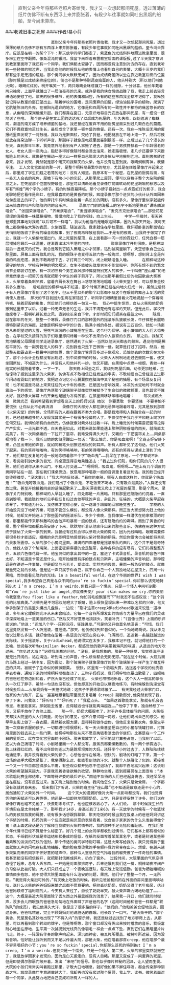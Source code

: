 > 直到父亲今年将那些老照片寄给我，我才又一次想起那间死屋。透过薄薄的纸片仿佛不断有东西浮上来并膨胀着，有段少年往事就如同吐出黑烟的船舶，至今尚未靠岸。

###老城旧事之死屋
####作者/易小荷

						直到父亲今年将那些老照片寄给我，我才又一次想起那间死屋。透过薄薄的纸片仿佛不断有东西浮上来并膨胀着，有段少年往事就如同吐出黑烟的船舶，至今尚未靠岸。应该是在初一的某个下午：那天放学同学们都走了，紫蓝色的光线斜斜地照进教室里面，很多粉尘在空中翻腾，像条混沌的银河。我留下来帮着布置教室后面的课版报,过了半天我才意识到教室里面除了我还有一个同学。我们俩都太安静了，因而都没有注意到对方的存在，直到我听到一些轻微的啜泣声，当我走向他的时候我从他的表情上也看到自己的表情，大概十三岁的我们都有些手足无措的尴尬。那个男同学太默默无闻了，因为成绩奇差所以坐在靠近教室后面的位置（那时候是以成绩来排座位的）。倒也不是那种特别调皮捣蛋的人，他头特别大（所以他们叫他火柴），眼睛红红的，咧开嘴笑一下，两只眼睛会眯成镰刀一样的缝隙，十分讨喜，他长年戴着两只袖套，上面早就蹭出了一层油亮亮的光来。或许是我的侠女情结战胜了我，我走上前去轻言细语地安慰了他。那天的很多细节，他的表情和回应，所有的这些东西我全都不记得了，我唯独就记得从教室的窗口望出去，隔着学校的围墙，是间废弃的旧屋，绿油油黏乎乎的植物，爬满了它肮脏陈旧的外壳。在被阳光遗弃的地方，它像是和四周所有的一致性并不相符的痛苦悠长的叹息，从幽暗的深渊缓缓升起。我们都靠在窗口，无意识地将目光安放在那间死屋，有一搭没一搭地说了些啥。 那个房子是在文工团的达达死了以后成为死屋的，年久失修，四处结满了蜘蛛网，潮湿的南方成了培养细菌的基地，我还曾经在废弃不用的厨房里面采到过几颗白色的蘑菇，它们不畏寂寞地茁壮生长，最后成全了家里一顿丰盛的晚餐。还有一次，我在一堆陈旧无用的废报纸里面发现了一对鼓槌，我以为是擀面杖，交给了我爸，他把槌放在平地上滚一下，然后将鼓槌放在耳朵边弹一下听听声音，那副样子就像是电视里面鉴别银币一样。之后过去了几个漫长的冬天，直到那年年末，我竟意外地看到有户人家搬了进去，那是一个男孩搀扶着一个年龄很老的女人，老女人是一座肉山，脂肪多得好像随时都会滴出油来，她走路极慢，走几步还要停下来揩揩脸上的汗水，就像是在搬动一座大山一样把自己那庞大的身躯从甲地搬到乙地。直到男孩转过身来，我才发现，竟然就是那个雨天和我聊天的火柴，他并没有注意到我，眼睛炯炯有神，表情专注。 工人文化宫面前的那一片，是整个桐梓坳最繁华的地方，尤其是在辉煌录像厅开起来之后，那里成了学生们趋之若鹜的地方：没有人知道，我原本有一个秘密，在死屋的厨房后面，有一处无人会去的死角，屋檐下有块小小的突起，从那里爬上屋顶，便可以穿梭于整个大杂院的屋顶之上，在死屋那个位置视野最佳，那里可以清晰地看见录像厅前面转动的花里胡哨的标志以及写有“辉煌”两个字的小牌子。有的时候夜幕降临，那个小牌子投射出一点点霓虹灯的影子，我会无聊地把它看作是彩虹，但我最喜欢的是黄昏的时候，辉煌录像厅那个进货的小伙计从外面回来匆匆走进去的样子，他的摩托车有时候会拖着一条长长的阴影。没有多久，录像厅里似乎就能传出来惊喜的叫声和隐隐约约的音乐声。    录像厅门前的海报上的名字不断地更换着“谭咏麟演唱会”、“张国荣演唱会”、“齐秦演唱会”、“麦当娜演唱会”、“麦克杰克逊演唱会”……那些花花绿绿的海报像一株蔓藤植物，慢慢地爬上了我的视线，向上生长。    中学一年级时，有天爸爸郑重其事地对我说“以后可不一样咯”，我以为他指的是睡眠这回事，因为从那天开始，我每天晚上都像睡在大海的表层，东倒西歪、随波逐流。我家就住在学校里面，我怀疑卧室的那面墙白天悄悄地吸收了所有的噪音和故事，到了夜晚再释放给我听……于是有的夜晚，当我终于做完了作业，我就一个人偷偷地溜出门，爬上死屋的屋顶，在上面看那一闪一烁的霓虹灯，任凭白昼一层层褪掉它最后一丝温暖，逐渐露出冰冷不堪的内核。        那家录像厅开到很晚，是桐梓坳最后一盏熄灭的灯光，我总是等到它陷入黑暗之中才回家，钻到被窝里躺下，凭空想象自己坐在那里面，屏幕上面有散乱的光，我的眼珠子也变得五颜六色一般绚烂，想啊想，想到背上全是兴奋的鸡皮疙瘩，直到不敢再想下去，才打两三个呵欠，闭上眼睛准备入睡。     在桐梓坳这种保守的地方，学校有种种的明文规定，女生不能披头散发男生不能留指甲，你所有想不到的繁文缛节全都装订在册。有一次初三有个男生跟风那种裤腿特别宽大的裤子，一个叫做“座山雕”的老师竟然拿出一把剪刀当场就把那个学生的裤子剪开了。所以当那年暑假过后的校园歌曲大奖赛上，火柴穿着条喇叭裤，留着齐肩长发在舞台上悠悠荡荡地唱着《火柴天堂》时，可以想象全校有多么轰动。  后知后觉的桐梓坳并不知道，那个时候齐秦已经在内地火红成一片，虽然之后终于有人在录像厅看到了这个名字，但三千里以外的那个幻影都不及这个在眼前的舞台上复活的灵魂使人震憾。 那次的节目我因为生病在家错过了，听同学们眼睛里冒着火花地说起一个穿着喇叭裤、扭着屁股的形象，然后他们也模仿着一句又一句。 我心中暗生惊奇，自从火柴和他奶奶搬到这里来了以后，过着一种无声无息的生活，我并不清楚他有这样的天赋。但是此后，学校开始席卷了一股喇叭裤长发之风，直到校长亲自下令，才即时把它们扼杀在摇篮之中。   随后，就在那年的冬天，整整一个寒假，录像厅门口的那种国外的摇滚乐队披散长发，牛仔裤把长腿勒得特别紧实的海报，就像是桐梓拗中学的讣告，贴满小城的各处，据说有三四百份，犹如一场南方从未期望过的大雪，把死气沉沉的小城掩埋在里面。这令行为保守、谨小慎微的大人们大惊失色，在学校交头接耳的孩子们眼里却闪烁着一种说不出来的令人振奋的东西。 那之后，我破天荒地瞒着父母跟着同学走进录像厅，居然遇到了火柴--当然以他天天都去的频率，遇见他倒是稀松平常的。他一副旁若无人的样子，见到我也只是下巴微微一低，就算是打过了招呼。然后，他就整天都霸占着一排最中间的位置，像个录像厅管理员多过于像观众，恐怕他去的次数实在太多了，那个小伙计全程都没有出现过，到中间换带的时候，火柴大大咧咧地走过去鼓捣一番，便又坐回原位，不知道为什么，并没有人和他并列一排，他叉开腿，在黑暗中点燃一根烟，青蛙一样结实的长腿随着节奏，一下一下。   那天晚上回去之后，我绕到死屋后面，动作更加轻缓，生怕惊动了搬到这里来的火柴家，仿佛有点不敢相信已经发生的事实，不敢相信自己曾经进去过那个闪动着霓虹灯的地方，我把这点记忆小心翼翼攒在脑海中某个秘密的抽屉，有个场景反复闪现：也不知道是马路上来来往往的大卡车的缘故，还是因为音响效果，冰凉的水泥地时不时就会震动一下的感觉，录像厅角落那个玻璃架子就像突然被赋予了生命似的微微颤栗，音色其实不算太好，就好像大屏幕上的齐秦也是因为冻得厉害，在那里面哆哆嗦嗦地唱着：    每次点燃火柴　微微光芒 看到希望看到梦想看见天上的妈妈说话 她说　你要勇敢　你要坚强　不要害怕不要慌张 让你从此不必再流浪    录像厅的大部分人都在肆无忌惮地跟着哼唱，尤其是放到那首《火柴天堂》的时候，全场所有的人都在跟着齐秦大合唱。那是我难得和人群融合在一起的时刻，已经越来越多的人发现我其实是一个有很多怪癖的人了，不仅仅在于我几乎不和班上同学作任何交往。我惧怕所有的自然光，仿佛就像对紫外线过敏一样，晚上睡觉的时候需要把窗帘拉得严严实实，一点光都不透，白天也是如此。对我来说如果能遇上那种阴郁昏暗的雨天，就简直太完美了。有一次同桌唰的一下拉开了窗帘，我难受得满头大汗，又唰的一下把窗帘关上……同桌鄙视地看了我一下，我听见她的齿缝里蹦出一句话：“那么怕光，你是吸血鬼啊！”全班正好安静下来，凸显出来她的声音，就如同粉笔头划擦过黑板的刺耳声。所有人都听见了这句话，他们大笑了起来。有的笑得嗤嗤响，有的笑得咯咯响，有的笑得嘎嘎响，还有的笑得从课桌上滑到了地下，他们都在反复地咒语一般地念叨着那三个字“吸血鬼”……我呆在了原地，一个字都说不出来，看见吸引到大家的目光，同桌更是得意地乘胜追击：“我去过你们院，和你们院的几个人很熟，他们也说你从来不出门，不和人打交道……”“啊啊啊，吸血鬼，啊啊啊……”班上有几个调皮的男同学站在一起，围在我们课桌旁边，故意用那种唱歌一般的音调重复着这句话。我的脸已经开始烫得难受，“没这事儿！”我大声地反驳道。“看你的皮肤，哪有人白成这样的，你就是个吸血鬼！”“吸血鬼呀吸血鬼，我们班出了个吸血鬼，不吃饭来不喝水，只有吸血最美妙。”人群还没有放过我，甚至开始接着同桌的话编起歌来了……那天深夜我又爬上了死屋的屋顶，那是个周末，录像厅关门特别晚，桐梓坳的人早就入睡了，四处都是一片黑暗，只有那里还隐隐约约亮着，一直亮到黎明，我能隐约地听见手指反复扫过吉他琴弦的声音，杂乱的、狂噪的，大概是火柴早起在练琴了，不知道为什么，我仿佛才觉得心安，就一路蹑手蹑脚地回家睡觉去了。     学校的人开始没完没了地听齐秦，可是不管怎么模仿，都没有人像火柴那样。而正当大家想努力赶上他的时候，他却又开始迷上了那些国外的摇滚乐队，多少个夜晚，当我像猫一样潜伏在他家楼顶的时候，那里都能传来那种轰呜的吉他声和暴雨一般的鼓点，还有隐隐约约的嘶喊。而到了黄昏的时候，整个桐梓坳都把耳朵安静了下来，默默地听着从他家传出来的那些音乐，仿佛在用这种方式终于接纳了火柴一家的到来。我曾经有过机会得以参观火柴的房间，因为光线晦暗，眼睛需要停顿很多秒才能适应，眼睛的余光能明显地感觉到火柴对赞美的期待。然后你很快也会被即将亲见的景象所震惊。火柴的那个小房间里面，满满的四面墙都是摇滚乐队的画片，这个并不是最奇特的，他找人做了个玻璃架，上面密密麻麻摆的全是磁带，各种各样的应有尽有，它们码得整整齐齐，五颜六色像花瓣一样。他宝贝似的拿出其中的一盘，塞进了卡式录音机，录音机的音色不算太好，不知道是卡带还是什么，刚开始缓慢有序的鼓点和贝斯声，主唱慵懒的声音响起，那种腔调是在讲述一件事情，但是却又与己无关，爱谁谁。突然吉他轰鸣，暴雨一般急促的鼓点。就像是垂死之前的长啸，但是这一声只属于你自己，属于你自己一个人孤独地站在屋顶上，四周一片黑暗，而你能看见隐约的光线。in a beautiful world，在这个华丽的世界I wish I was special,我多希望自己真是与众不同的you＇re so fuckin＇special.你却那么该死地特别But I＇m a creep, I＇m a weirdo.但我只是一个懦夫，只是一个怪人中间听到那句“You＇re just like an angel,你就像天使/ your skin makes me cry.你的美丽令我窒息/You float like a feather,你如羽毛般飘落而下”时我忍不住感叹说：“这个羽毛的比喻真美。”火柴先是不可思议地瞪大了眼睛，脸上很快呈现出来一种难以名状的兴奋，他又伸手到架子的最里头摸出几盘碟，一边说：“刚才这首creep对Radiohead歌迷来说是一道神谕，多年来它耀眼的光环从来未曾暗淡。它每一个音符所爆发出的情感与力量早已在我们的灵魂中深深地烙上一道美丽的伤口。”然后又不好意思地挠挠头，笑着补充：“《音像世界》上面的乐评家说的。”他说：“还加八个字--压抑沉闷，狂躁迸发。”可是他又开始莫名地沮丧：“可惜，我们这里竟然没有一个人听摇滚，懂摇滚。”那天，他仿佛找到知音似的，一个劲地说啊说。我从未见他说过那么多话，就好像他在沿着一条语言的河流左突右冲，飞泻而行，追逐着一条越赶越远的天际线。关于摇滚乐，关于radiohead,他说得实在太多了，我根本记不住，就记得他打的一个比喻，他说每次听Maximilian Hecker，都感觉他的歌声夹带着海风的味道，从遥远的地方吹过来。“你见过大海？”记得我羡慕地问他。“没有，是我想象的，那是一种感觉，我觉得海应该是无比开阔的，站在海边，听到海上的声音，什么烦恼都会无影无踪。”就在这个时候，大院后面的马路上经过一辆卡车，因为震动，那个玻璃架子就像录像厅的那个玻璃架子一样产生了相互呼应的共鸣，被赋予了生命似的微微颤栗。 很快，区里有一个歌唱大赛，选送各个学校的优秀歌手去参赛，通知下来的时候桐梓坳都轰动了，三狗子妈妈说，我们桐梓坳也要出歌星了，四眼强的爸爸也在旁边附和着，俨然火柴已经成了明星。 火柴也嘿嘿地乐着，这个大人一般高的家伙头一次红了脖子，虽然一句话也没有说，但他却真的开始日以继夜地练习，有时候躲到洗澡堂有时候去后山……火柴奶奶有一天担忧地说：这孩子不要练歌练傻了……  有天我经过火柴家门口，他家的大门敞开，正在一遍遍地跟着磁带里面反复唱着《creep》副歌部分,他突然发现了我，停了下来，问我说：“好听吗？”“好听死了！”我猛点头。 “如果这首歌能拿奖，那就有机会去市里，市里能拿奖，那就能去省里，走得越远也许就能离海越近……”他停了下来，独自畅想了一阵，又把手放在了吉他上面。   那一年，奶奶大概很老了，对于许多具体细节的问题，火柴每天都找大院里的大人们商量，问他们的意见，也不介意试唱一两段，让他们说出自己的感受。他早早去街上做了一身衣服，虽然新衣服太硬，显得特别做作虚伪，但他反复掖着衣角，像是生平第一次穿新衣服的孩子。一切都进行得很顺利，有一天火柴甚至把自己的小猪存钱罐打碎，打算用里面的钱去买上一些门票，给桐梓坳那些从来不愿意掏钱看演出的邻居们。比赛是在一个工作日的星期二，就在文化宫里面的小剧场。那天我放学了，早早地就打算去占位，当我到了以后，还以为自己搞错了时间，小剧场里面一个人都没有，服务员都懒懒散散的，有一两个参赛选手，脸上抹得红红的，看不出年龄的还以为是跳坝坝舞的大妈。还好半个小时过去了，人群陆陆续续地涌进来，我并没有看到火柴的影子，心想他也许在候场，很快的，剧场的灯暗了下来，第一个出场的选手大概太紧张了，我坐得那么远，都能看到他的汗水，就整个人快融化了似的。紧接着一个又一个节目都显得那么平庸，有些观众都开始忍不住退场了，我却平白地高兴起来：这说明火柴的希望越来越大。于是我忍着昏昏欲睡的欲望，静静地坐着，直到报幕员在上面宣布：“本次歌唱比赛全部结束，下面等待评委的最后评分。”而迫不及待的人们已经起身离去，我还呆呆地坐在座位，没有反应过来。当天晚上碰到他的时候，我问他怎么了，火柴只是耸耸肩，一个字都没有说就转身离去。 后来我们才听说，火柴的班主任“座山雕”也不知道是故意还是不小心的，居然通知了火柴另外一个时间。    这个天大的遗漏好像对火柴一点影响都没有，我们也觉得凭他的天赋还可以再等等，他还是一如即往地照顾奶奶、上学，只是变得安静了许多，他们说在录像厅再也碰不见他了，快要期末考试了，他也应该收收心了，大人们说。 那个时候我生长的环境实在是太单纯单一了。那年我才14岁，身高长到了1米63。有一天放学的时候有一个校篮球队的男孩拍拍我的肩膀，说有很多话想跟我聊聊，那天吃饭的时候当我在饭桌上的爸爸妈妈讲这个事情的时候，妈妈的第一个反应就是用厌恶的表情看着，说女孩子家家的为什么头发披得像个鬼！说上面这段话是为了解释当我收到火柴的情书时，我的那种手足无措和羞耻感。 在我们那个年代情书已经不算是什么秘密了。好几个班上的女同学都收到过情书，它们基本上都有相似的状态，千纸鹤形状或是幸运结形状叠成的信低，在纸的反面写着某某某名字，或者是封进某些带着素雅的淡淡的花纹的信封。那个传话的男同学特别叮嘱，这是火柴写给我的，我只觉得脑子里面就像无声的闪电在狂乱地抽搐，我的脸在发烫我的手在颤抖我的背脊在出汗。然后，在越来越多聚集而来的同学不怀好意的嘘声中，那种令人窒息的空气拎着我的躯壳做了一件奇怪的事情，我甚至都没有把信拆开，就把那封信撕成碎片，扔向了窗外。 过段时间，大院里面的气氛变得奇怪了起来，总有人丢东西，一开始是对面那排房子，后来进展到我们这一排，桐梓坳夜不闭户的习俗从此被打破，大人们只好成立了一个夜晚巡逻队，每天晚上轮班值勤。爸爸为牺牲睡眠的事情颇多抱怨，他不觉得大院里面能有什么治安的问题，果然，他们守了整整一个月，一无所获。“我觉得火柴挺可怜的，”有天晚上吃饭的时候，我听见爸爸和妈妈在外面的房间里面嘀嘀咕咕，说什么火柴的爸爸妈妈离婚之后都不愿意要他，把他丢给奶奶，奶奶又得了老年痴呆，估计他爸妈联络了福利院的人，今天有人来过了，游说了奶奶半天，被火柴声嘶力竭地劝阻了……——这个，大概是最近大院里面除了丢东西之外最震撼我的消息了，结果我一开口，他们就同时噤声，没多会儿四眼强的爸爸急匆匆地在外面喊了声爸爸的名字（这段时间他和爸爸一样都是“联防队”的成员），我见他满头大汗，像是走了很多路的样子。“他妈的，”他和爸爸仓促地说完，回过身来，爸爸咕哝道，完全不顾妈妈对他说脏话的白眼。他长叹了一口气，“是火柴干的。”那个黄昏，死屋莫名其妙地出现了“不得入内”的警示牌，我还是绕过去找到了地方攀爬上去，从那里，可以再看到那个转动的牌子，但是等啊等，那个窗口却没有传出来按时播放的音乐，我极富耐心地坐在原地，生平第一次捕捉到光线真的像羽毛一样会一点点下坠，直到它们在黑暗里片片飞走。终于，一阵没有伴奏的歌声响起来，深沉而神密，被瓦片所覆盖，被树叶所遮蔽，因为没有音响，恰好能让我听到而又不足以传遍大院，那是火柴，他在唱着那首creep，他在唱那个最不容易唱好的小节：you＇re so fuckin＇special.你却那么该死的特别But I＇m a creep, I＇m a weirdo.但我只是一个懦夫，只是一个怪人 第二天，火柴的家里突然就搬空了，我是放学回家才发现的，因为是白天搬走的，没有人目睹。那里又变成了一间废弃的死屋，但是即使偶尔那扇门敞开着，发出 “来吧”的信号。那也似乎像片神秘的沼泽，让人望而生畏。大院的小孩们常常尖叫着跑过那里，才敢大口地喘息，就好像如果不屏住呼吸，都会传染那种阴森之气。辉煌录像厅生意越做越大了，我却再也没有爬过那个屋顶，我上学、读书，微笑着面对每一个同学，从此努力地把自己变成和所有人一样的人。			  		